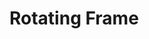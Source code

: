 # Rotating Frame
<section>
<style>
        .container{
            background-color: rgb(154, 133, 250)
        }
        .a{
            position: relative;
            perspective: 1600px;
            top: 300px;
            display: flex;
            justify-content: center;
            align-items: center;
        }
        .b{
            width: 400px;
            height: 250px;
            position: absolute;
            transform-style: preserve-3d;
            animation: a 8s infinite cubic-bezier(.7,0,.17,1);
        }
        .b div{
            position: absolute;
            background-size: cover;
            opacity: .9;
            width: 400px;
            height: 250px;
            transform: rotateY(calc(var(--i)*120deg)) translateZ(600px);
        }
        @keyframes a{
            0%{
                transform: translateZ(-100px) rotateY(0);
            }
            33%{
                transform: translateZ(-100px) rotateY(-120deg);
            }
            66%{
                transform: translateZ(-100px) rotateY(-240deg);
            }
            100%{
                transform: translateZ(-100px) rotateY(-360deg);
            }
        }
        .c{
            background-image: url("1.jpg");
        }
        .d{
            background-image: url("2.jpg");
        }
        .e{
            background-image: url("3.jpg");
        }
    </style>
<div class="container">
    <div class="a">
        <div class="b">
            <div class="c" style="--i:0"></div>
            <div class="d" style="--i:1"></div>
            <div class="e" style="--i:2"></div>
        </div>
    </div>
</div>
</section>
